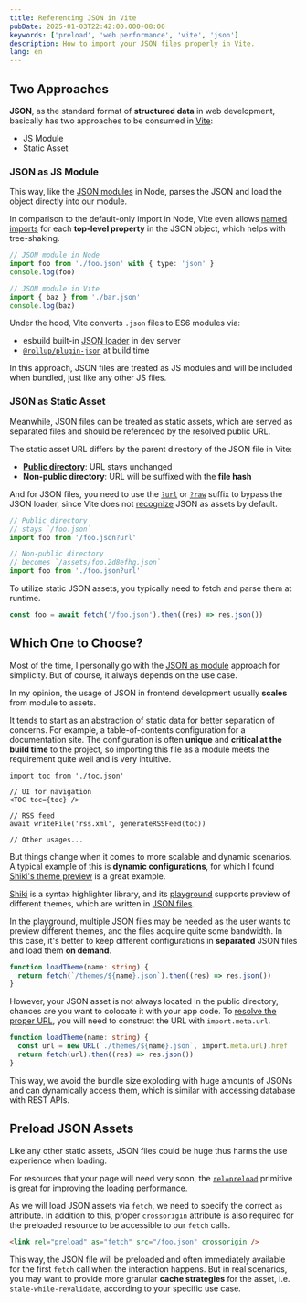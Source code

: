 ```yaml
---
title: Referencing JSON in Vite
pubDate: 2025-01-03T22:42:00.000+08:00
keywords: ['preload', 'web performance', 'vite', 'json']
description: How to import your JSON files properly in Vite.
lang: en
---
```


## Two Approaches

**JSON**, as the standard format of **structured data** in web development, basically has two approaches to be consumed in [Vite](https://vite.dev):

- JS Module
- Static Asset

### JSON as JS Module

This way, like the [JSON modules](https://nodejs.org/docs/latest/api/esm.html#json-modules) in Node, parses the JSON and load the object directly into our module.

In comparison to the default-only import in Node, Vite even allows [named imports](https://vite.dev/config/shared-options.html#json-namedexports) for each **top-level property** in the JSON object, which helps with tree-shaking.

```ts
// JSON module in Node
import foo from './foo.json' with { type: 'json' }
console.log(foo)

// JSON module in Vite
import { baz } from './bar.json'
console.log(baz)
```

Under the hood, Vite converts `.json` files to ES6 modules via:

- esbuild built-in [JSON loader](https://esbuild.github.io/content-types/#json) in dev server
- [`@rollup/plugin-json`](https://github.com/vitejs/vite/blob/main/packages/vite/rollup.config.ts#L6) at build time

In this approach, JSON files are treated as JS modules and will be included when bundled, just like any other JS files.

### JSON as Static Asset

Meanwhile, JSON files can be treated as static assets, which are served as separated files and should be referenced by the resolved public URL.

The static asset URL differs by the parent directory of the JSON file in Vite:

- [**Public directory**](https://vite.dev/guide/assets.html#the-public-directory): URL stays unchanged
- **Non-public directory**: URL will be suffixed with the **file hash**

And for JSON files, you need to use the [`?url`](https://vite.dev/guide/assets.html#explicit-url-imports) or [`?raw`](https://vite.dev/guide/assets.html#importing-asset-as-string) suffix to bypass the JSON loader, since Vite does not [recognize](https://github.com/vitejs/vite/blob/main/packages/vite/src/node/constants.ts#L121) JSON as assets by default.

```ts
// Public directory
// stays `/foo.json`
import foo from '/foo.json?url'

// Non-public directory
// becomes `/assets/foo.2d8efhg.json`
import foo from './foo.json?url'
```

To utilize static JSON assets, you typically need to fetch and parse them at runtime.

```ts
const foo = await fetch('/foo.json').then((res) => res.json())
```

## Which One to Choose?

Most of the time, I personally go with the [JSON as module](#json-as-js-module) approach for simplicity. But of course, it always depends on the use case.

In my opinion, the usage of JSON in frontend development usually **scales** from module to assets.

It tends to start as an abstraction of static data for better separation of concerns. For example, a table-of-contents configuration for a documentation site. The configuration is often **unique** and **critical at the build time** to the project, so importing this file as a module meets the requirement quite well and is very intuitive.

```tsx
import toc from './toc.json'

// UI for navigation
<TOC toc={toc} />

// RSS feed
await writeFile('rss.xml', generateRSSFeed(toc))

// Other usages...
```

But things change when it comes to more scalable and dynamic scenarios. A typical example of this is **dynamic configurations**, for which I found [Shiki's theme preview](https://shiki.style/themes) is a great example.

[Shiki](https://shiki.style/) is a syntax highlighter library, and its [playground](https://textmate-grammars-themes.netlify.app/) supports preview of different themes, which are written in [JSON files](https://github.com/shikijs/textmate-grammars-themes/tree/main/packages/tm-themes/themes).

In the playground, multiple JSON files may be needed as the user wants to preview different themes, and the files acquire quite some bandwidth. In this case, it's better to keep different configurations in **separated** JSON files and load them **on demand**.

```ts
function loadTheme(name: string) {
  return fetch(`/themes/${name}.json`).then((res) => res.json())
}
```

However, your JSON asset is not always located in the public directory, chances are you want to colocate it with your app code. To [resolve the proper URL](https://vite.dev/guide/assets.html#new-url-url-import-meta-url), you will need to construct the URL with `import.meta.url`.

```ts
function loadTheme(name: string) {
  const url = new URL(`./themes/${name}.json`, import.meta.url).href
  return fetch(url).then((res) => res.json())
}
```

This way, we avoid the bundle size exploding with huge amounts of JSONs and can dynamically access them, which is similar with accessing database with REST APIs.

## Preload JSON Assets

Like any other static assets, JSON files could be huge thus harms the use experience when loading.

For resources that your page will need very soon, the [`rel=preload`](https://developer.mozilla.org/en-US/docs/Web/HTML/Attributes/rel/preload) primitive is great for improving the loading performance.

As we will load JSON assets via `fetch`, we need to specify the correct `as` attribute. In addition to this, proper `crossorigin` attribute is also required for the preloaded resource to be accessible to our `fetch` calls.

```html
<link rel="preload" as="fetch" src="/foo.json" crossorigin />
```

This way, the JSON file will be preloaded and often immediately available for the first `fetch` call when the interaction happens. But in real scenarios, you may want to provide more granular **cache strategies** for the asset, i.e. `stale-while-revalidate`, according to your specific use case.
